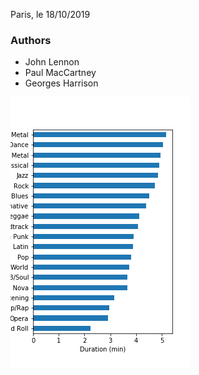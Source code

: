 Paris, le 18/10/2019

### Authors


- John Lennon
- Paul MacCartney
- Georges Harrison

![mon graph](graph.png)
